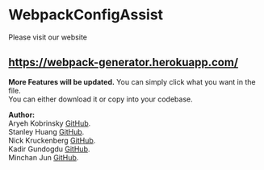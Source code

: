 # WebpackConfigAssist

Please visit our website 
## https://webpack-generator.herokuapp.com/

**More Features will be updated.**
You can simply click what you want in the file.  
You can either download it or copy into your codebase.  

**Author:**   
Aryeh Kobrinsky [GitHub](https://github.com/akobrinsky).  
Stanley Huang  [GitHub](https://github.com/stanpython).    
Nick Kruckenberg [GitHub](https://github.com/kruckenberg).   
Kadir Gundogdu [GitHub](https://github.com/kadirgund).  
Minchan Jun [GitHub](https://github.com/MinchanJun).  
